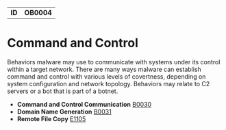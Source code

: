 |||
|---|---|
|**ID**|**OB0004**|


# Command and Control
Behaviors malware may use to communicate with systems under its control within a target network. There are many ways malware can establish command and control with various levels of covertness, depending on system configuration and network topology. Behaviors may relate to C2 servers or a bot that is part of a botnet.

* **Command and Control Communication** [B0030](https://github.com/MBCProject/mbc-markdown/blob/master/command-and-control/command-control-comm.md)
* **Domain Name Generation** [B0031](https://github.com/MBCProject/mbc-markdown/blob/master/command-and-control/domain-name-generate.md)
* **Remote File Copy** [E1105](https://github.com/MBCProject/mbc-markdown/blob/master/command-and-control/remote-file-copy.md)
